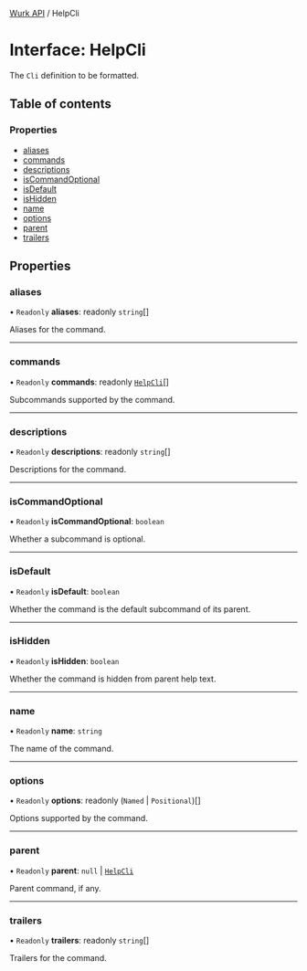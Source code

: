 [Wurk API](../README.md) / HelpCli

# Interface: HelpCli

The `Cli` definition to be formatted.

## Table of contents

### Properties

- [aliases](HelpCli.md#aliases)
- [commands](HelpCli.md#commands)
- [descriptions](HelpCli.md#descriptions)
- [isCommandOptional](HelpCli.md#iscommandoptional)
- [isDefault](HelpCli.md#isdefault)
- [isHidden](HelpCli.md#ishidden)
- [name](HelpCli.md#name)
- [options](HelpCli.md#options)
- [parent](HelpCli.md#parent)
- [trailers](HelpCli.md#trailers)

## Properties

### aliases

• `Readonly` **aliases**: readonly `string`[]

Aliases for the command.

___

### commands

• `Readonly` **commands**: readonly [`HelpCli`](HelpCli.md)[]

Subcommands supported by the command.

___

### descriptions

• `Readonly` **descriptions**: readonly `string`[]

Descriptions for the command.

___

### isCommandOptional

• `Readonly` **isCommandOptional**: `boolean`

Whether a subcommand is optional.

___

### isDefault

• `Readonly` **isDefault**: `boolean`

Whether the command is the default subcommand of its parent.

___

### isHidden

• `Readonly` **isHidden**: `boolean`

Whether the command is hidden from parent help text.

___

### name

• `Readonly` **name**: `string`

The name of the command.

___

### options

• `Readonly` **options**: readonly (`Named` \| `Positional`)[]

Options supported by the command.

___

### parent

• `Readonly` **parent**: ``null`` \| [`HelpCli`](HelpCli.md)

Parent command, if any.

___

### trailers

• `Readonly` **trailers**: readonly `string`[]

Trailers for the command.
